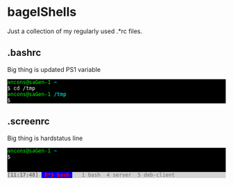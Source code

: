 # bagelShells
Just a collection of my regularly used .*rc files.

## .bashrc
Big thing is updated PS1 variable

<pre style="background-color: black;">
<code><font color="#00FF00">ancons@saGen-1</font> <font color="cyan">~</font>
<font color="white">$ cd /tmp</font>
<font color="#00FF00">ancons@saGen-1</font> <font color="cyan">/tmp</font>
<font color="white">$ </font>
</code></pre>

## .screenrc
Big thing is hardstatus line

<pre style="background-color: black;">
<code><font color="#00FF00">ancons@saGen-1</font> <font color="cyan">~</font>
<font color="white">$ </font>
&nbsp
&nbsp
<div style="background-color: LightGray; color: #707070;"><strong>[11:17:48]</strong></font> <span style="background-color: Blue; color: Red; font-weight: bold;"> 0*$ bash </span>   1 bash  4 server  5 deb-client</div></code></pre>